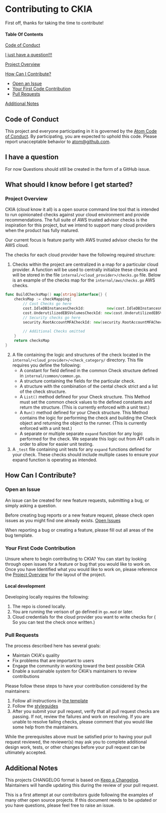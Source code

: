 # Contributing to CKIA

First off, thanks for taking the time to contribute!


#### Table Of Contents

[Code of Conduct](CODE_OF_CONDUCT.md)

[I just have a question!!!](#i-have-a-question)

[Project Overview](#project-overview)

[How Can I Contribute?](#how-can-i-contribute)
  * [Open an Issue](#open-an-issue)
  * [Your First Code Contribution](#your-first-code-contribution)
  * [Pull Requests](#pull-requests)

[Additional Notes](#additional-notes)

## Code of Conduct

This project and everyone participating in it is governed by the [Atom Code of Conduct](CODE_OF_CONDUCT.md). By participating, you are expected to uphold this code. Please report unacceptable behavior to [atom@github.com](mailto:atom@github.com).

## I have a question

For now Questions should still be created in the form of a GitHub issue. 

## What should I know before I get started?

### Project Overview

CKIA (cloud know it all) is a open source command line tool that is intended to run opinionated checks against your cloud environment and provide recommendations. The full suite of AWS trusted advisor checks is the inspiration for this project, but we intend to support many cloud providers when the product has fully matured. 

Our current focus is feature parity with AWS trusted advisor checks for the AWS cloud.

The checks for each cloud provider have the following required structure:
1. Checks within the project are centralized in a map for a particular cloud provider. A function will be used to centrally initialize these checks and will be stored in the file `internal/<cloud_provider>/checks.go` file. Below is an example of the checks map for the `internal/aws/checks.go` AWS checks. 

```go
func BuildChecksMap() map[string]interface{} {
	checksMap := checkMapping{
		// Cost Checks go here
		cost.IdleDBInstancesCheckId:          new(cost.IdleDBInstancesCheck),
		cost.UnderutilizedEBSVolumesCheckId: new(cost.UnderutilizedEBSVolumesCheck),
		// Security checks go here
		security.RootAccountMFACheckId: new(security.RootAccountMFACheck),
		
		// Additional Checks omitted
	}
	return checksMap
}
```
2. A file containing the logic and structures of the check located in the `internal/<cloud_provider>/<check_category/` directory. This file requires you define the following:
    - A constant for field defined in the common Check structure defined in `internal/common/common.go`. 
    - A structure containing the fields for the particular check.
    - A structure with the combination of the cental check strict and a list of the check structure.
    - A `List()` method defined for your Check structure. This Method must set the common check values to the defined constants and return the structure. (This is currently enforced with a unit test.)
    - A `Run()` method defined for your Check structure. This Method contains the logic for performing the check and building the Check object and returning the object to the runner. (This is currently enforced with a unit test.)
    - A separate or multiple separate `expand` function for any logic performed for the check. We separate this logic out from API calls in order to allow for easier unit testing. 
3. A `_test` file containing unit tests for any `expand` functions defined for your check. These checks should include multiple cases to ensure your expand function is operating as intended. 

## How Can I Contribute?

### Open an Issue

An issue can be created for new feature requests, submitting a bug, or simply asking a question. 

Before creating bug reports or a new feature request, please check open issues as you might find one already exists. [Open Issues](https://github.com/brittandeyoung/ckia/issues)

When reporting a bug or creating a feature, please fill out all areas of the bug template. 

### Your First Code Contribution

Unsure where to begin contributing to CKIA? You can start by looking through open issues for a feature or bug that you would like to work on. Once you have Identified what you would like to work on, please reference the [Project Overview](#project-overview) for the layout of the project.

#### Local development

Developing locally requires the following:

1. The repo is cloned locally.
2. You are running the verison of go defined in `go.mod` or later.
3. Cloud credentials for the cloud provider you want to write checks for ( So you can test the check once written.)

### Pull Requests

The process described here has several goals:

- Maintain CKIA's quality
- Fix problems that are important to users
- Engage the community in working toward the best possible CKIA
- Enable a sustainable system for CKIA's maintainers to review contributions

Please follow these steps to have your contribution considered by the maintainers:

1. Follow all instructions in [the template](PULL_REQUEST_TEMPLATE.md)
2. Follow the [styleguides](#styleguides)
3. After you submit your pull request, verify that all pull request checks are passing. If not, review the failures and work on resolving. If you are unable to resolve failing checks, please comment that you would like some help from the maintainers. 

While the prerequisites above must be satisfied prior to having your pull request reviewed, the reviewer(s) may ask you to complete additional design work, tests, or other changes before your pull request can be ultimately accepted.


## Additional Notes

This projects CHANGELOG format is based on [Keep a Changelog](https://keepachangelog.com/en/1.0.0/). Maintainers will handle updating this during the review of your pull request.

This is a first attempt at our contributors guide following the examples of many other open source projects. If this document needs to be updated or you have questions, please feel free to raise an issue. 